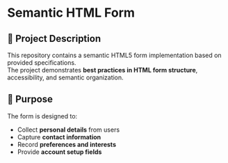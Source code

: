 # Semantic HTML Form

## 📌 Project Description
This repository contains a semantic HTML5 form implementation based on provided specifications.  
The project demonstrates **best practices in HTML form structure**, accessibility, and semantic organization.

## 🎯 Purpose
The form is designed to:
- Collect **personal details** from users
- Capture **contact information**
- Record **preferences and interests**
- Provide **account setup fields**

